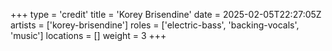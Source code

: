 +++
type = 'credit'
title = 'Korey Brisendine'
date = 2025-02-05T22:27:05Z
artists = ['korey-brisendine']
roles = ['electric-bass', 'backing-vocals', 'music']
locations = []
weight = 3
+++
